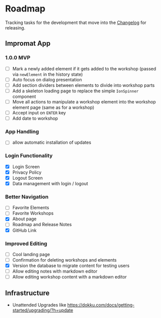 # Roadmap

Tracking tasks for the development that move into the [Changelog](./CHANGELOG.md) for releasing.

## Impromat App

### 1.0.0 MVP

- [ ] Mark a newly added element if it gets added to the workshop (passed via `newElement` in the history state)
- [ ] Auto focus on dialog presentation
- [ ] Add section dividers between elements to divide into workshop parts
- [ ] Add a skeleton loading page to replace the simple `IonSpinner` component
- [ ] Move all actions to manipulate a workshop element into the workshop element page (same as for a workshop)
- [ ] Accept input on `ENTER` key
- [ ] Add date to workshop

### App Handling

- [ ] allow automatic installation of updates

### Login Functionality

- [x] Login Screen
- [x] Privacy Policy
- [x] Logout Screen
- [x] Data management with login / logout

### Better Navigation

- [ ] Favorite Elements
- [ ] Favorite Workshops
- [x] About page
- [ ] Roadmap and Release Notes
- [x] GitHub Link

### Improved Editing

- [ ] Cool landing page
- [ ] Confirmation for deleting workshops and elements
- [x] Version the database to migrate content for testing users
- [ ] Allow editing notes with markdown editor
- [ ] Allow editing workshop content with a markdown editor

## Infrastructure

- Unattended Upgrades like https://dokku.com/docs/getting-started/upgrading/?h=update
